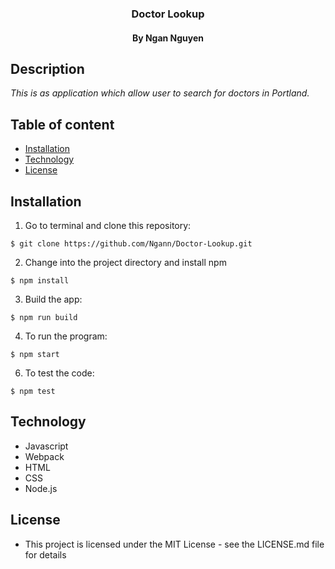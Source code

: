 <h3 align="center"> Doctor Lookup </h3>
<h4 align="center"> By Ngan Nguyen </h4>

## Description

_This is as application which allow user to search for doctors in Portland._

## Table of content

- [Installation](#installation)
- [Technology](#technology)
- [License](#license)

## Installation

1. Go to terminal and clone this repository:
```
$ git clone https://github.com/Ngann/Doctor-Lookup.git
```
2. Change into the project directory and install npm
```
$ npm install
```
3. Build the app:
```
$ npm run build
```
4. To run the program:
```
$ npm start
```
6. To test the code:
```
$ npm test
```

## Technology
* Javascript
* Webpack
* HTML
* CSS
* Node.js

## License
* This project is licensed under the MIT License - see the LICENSE.md file for details
